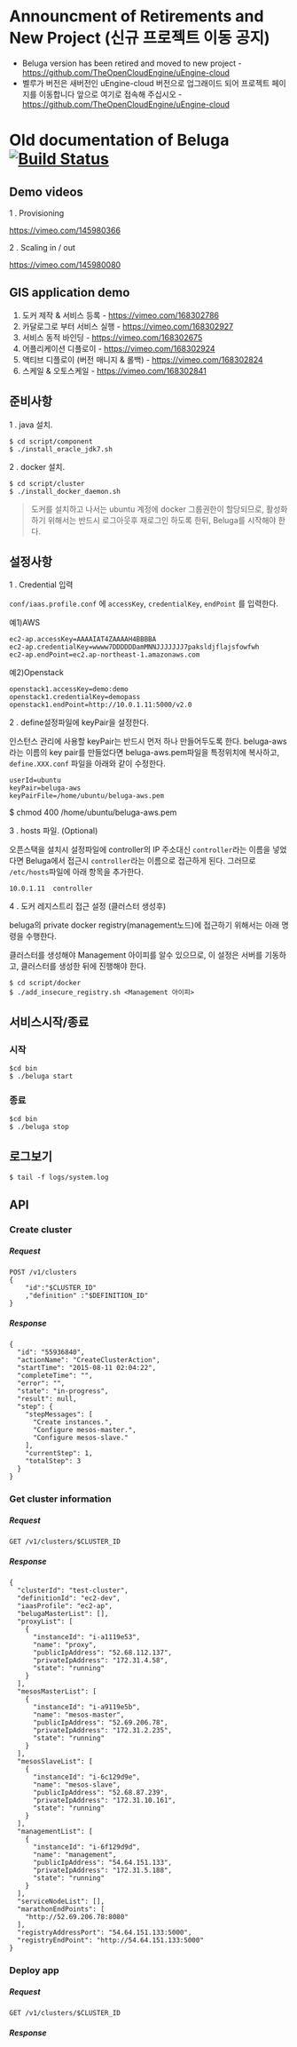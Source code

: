 # Announcment of Retirements and New Project (신규 프로젝트 이동 공지)

- Beluga version has been retired and moved to new project  - https://github.com/TheOpenCloudEngine/uEngine-cloud
- 벨루가 버전은 새버전인 uEngine-cloud 버전으로 업그래이드 되어 프로젝트 페이지를 이동합니다 앞으로 여기로 접속해 주십시오 - https://github.com/TheOpenCloudEngine/uEngine-cloud


# Old documentation of Beluga [![Build Status](https://travis-ci.org/TheOpenCloudEngine/beluga.png)](https://travis-ci.org/TheOpenCloudEngine/beluga)

## Demo videos

1 . Provisioning

https://vimeo.com/145980366

2 . Scaling in / out

https://vimeo.com/145980080

## GIS application demo

1. 도커 제작 & 서비스 등록 - https://vimeo.com/168302786
2. 카달로그로 부터 서비스 실행 - https://vimeo.com/168302927
3. 서비스 동적 바인딩 - https://vimeo.com/168302675
4. 어플리케이션 디플로이 - https://vimeo.com/168302924
5. 액티브 디플로이 (버전 매니지 & 롤백) - https://vimeo.com/168302824
6. 스케일 & 오토스케일 - https://vimeo.com/168302841


## 준비사항

1 . java 설치.
```
$ cd script/component
$ ./install_oracle_jdk7.sh
```

2 . docker 설치.

```
$ cd script/cluster
$ ./install_docker_daemon.sh
```

> 도커를 설치하고 나서는 ubuntu 계정에 docker 그룹권한이 할당되므로, 활성화하기 위해서는 반드시 로그아웃후 재로그인 하도록 한뒤, Beluga를 시작해야 한다.

## 설정사항

1 . Credential 입력

`conf/iaas.profile.conf` 에 `accessKey`, `credentialKey`, `endPoint` 를 입력한다.

예1)AWS

```
ec2-ap.accessKey=AAAAIAT4ZAAAAH4BBBBA
ec2-ap.credentialKey=wwww7DDDDDDamMNNJJJJJJJ7paksldjflajsfowfwh
ec2-ap.endPoint=ec2.ap-northeast-1.amazonaws.com
```

예2)Openstack
```
openstack1.accessKey=demo:demo
openstack1.credentialKey=demopass
openstack1.endPoint=http://10.0.1.11:5000/v2.0
```


2 . define설정파일에 keyPair을 설정한다.

인스턴스 관리에 사용할 keyPair는 반드시 먼저 하나 만들어두도록 한다.
beluga-aws라는 이름의 key pair를 만들었다면 beluga-aws.pem파일을 특정위치에 복사하고, `define.XXX.conf` 파일을 아래와 같이 수정한다.

```
userId=ubuntu
keyPair=beluga-aws
keyPairFile=/home/ubuntu/beluga-aws.pem
```

$ chmod 400 /home/ubuntu/beluga-aws.pem

3 . hosts 파일. (Optional)

오픈스택을 설치시 설정파일에 controller의 IP 주소대신 `controller`라는 이름을 넣었다면 Beluga에서 접근시 `controller`라는 이름으로 접근하게 된다. 그러므로 `/etc/hosts`파일에 아래 항목을 추가한다.
```
10.0.1.11  controller
```

4 . 도커 레지스트리 접근 설정 (클러스터 생성후)

beluga의 private docker registry(management노드)에 접근하기 위해서는 아래 명령을 수행한다.

클러스터를 생성해야 Management 아이피를 알수 있으므로, 이 설정은 서버를 기동하고, 클러스터를 생성한 뒤에 진행해야 한다.
```
$ cd script/docker
$ ./add_insecure_registry.sh <Management 아이피>
```

## 서비스시작/종료

### 시작
```
$cd bin
$ ./beluga start
```
### 종료
```
$cd bin
$ ./beluga stop
```

## 로그보기
```
$ tail -f logs/system.log
```


## API

### Create cluster
##### Request
```
POST /v1/clusters
{
    "id":"$CLUSTER_ID"
    ,"definition" :"$DEFINITION_ID"
}
```
##### Response
```
{
  "id": "55936840",
  "actionName": "CreateClusterAction",
  "startTime": "2015-08-11 02:04:22",
  "completeTime": "",
  "error": "",
  "state": "in-progress",
  "result": null,
  "step": {
    "stepMessages": [
      "Create instances.",
      "Configure mesos-master.",
      "Configure mesos-slave."
    ],
    "currentStep": 1,
    "totalStep": 3
  }
}
```


### Get cluster information
##### Request
```
GET /v1/clusters/$CLUSTER_ID
```
##### Response
```
{
  "clusterId": "test-cluster",
  "definitionId": "ec2-dev",
  "iaasProfile": "ec2-ap",
  "belugaMasterList": [],
  "proxyList": [
    {
      "instanceId": "i-a1119e53",
      "name": "proxy",
      "publicIpAddress": "52.68.112.137",
      "privateIpAddress": "172.31.4.58",
      "state": "running"
    }
  ],
  "mesosMasterList": [
    {
      "instanceId": "i-a9119e5b",
      "name": "mesos-master",
      "publicIpAddress": "52.69.206.78",
      "privateIpAddress": "172.31.2.235",
      "state": "running"
    }
  ],
  "mesosSlaveList": [
    {
      "instanceId": "i-6c129d9e",
      "name": "mesos-slave",
      "publicIpAddress": "52.68.87.239",
      "privateIpAddress": "172.31.10.161",
      "state": "running"
    }
  ],
  "managementList": [
    {
      "instanceId": "i-6f129d9d",
      "name": "management",
      "publicIpAddress": "54.64.151.133",
      "privateIpAddress": "172.31.5.188",
      "state": "running"
    }
  ],
  "serviceNodeList": [],
  "marathonEndPoints": [
    "http://52.69.206.78:8080"
  ],
  "registryAddressPort": "54.64.151.133:5000",
  "registryEndPoint": "http://54.64.151.133:5000"
}
```


### Deploy app
##### Request
```
GET /v1/clusters/$CLUSTER_ID
```
##### Response
```

```
